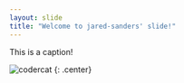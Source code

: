 ```yaml
---
layout: slide
title: "Welcome to jared-sanders' slide!"
---
```


This is a caption!

![codercat](https://octodex.github.com/images/codercat.jpg)
{: .center}
